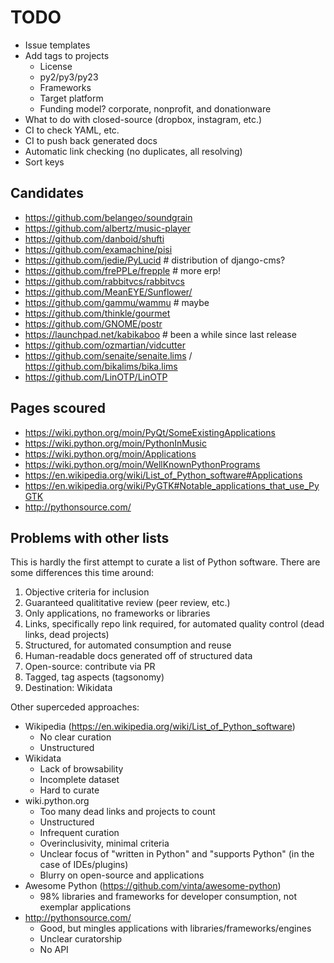 # TODO

* Issue templates
* Add tags to projects
  * License
  * py2/py3/py23
  * Frameworks
  * Target platform
  * Funding model? corporate, nonprofit, and donationware
* What to do with closed-source (dropbox, instagram, etc.)
* CI to check YAML, etc.
* CI to push back generated docs
* Automatic link checking (no duplicates, all resolving)
* Sort keys

## Candidates

* https://github.com/belangeo/soundgrain
* https://github.com/albertz/music-player
* https://github.com/danboid/shufti
* https://github.com/examachine/pisi
* https://github.com/jedie/PyLucid  # distribution of django-cms?
* https://github.com/frePPLe/frepple  # more erp!
* https://github.com/rabbitvcs/rabbitvcs
* https://github.com/MeanEYE/Sunflower/
* https://github.com/gammu/wammu  # maybe
* https://github.com/thinkle/gourmet
* https://github.com/GNOME/postr
* https://launchpad.net/kabikaboo  # been a while since last release
* https://github.com/ozmartian/vidcutter
* https://github.com/senaite/senaite.lims / https://github.com/bikalims/bika.lims
* https://github.com/LinOTP/LinOTP

## Pages scoured

* https://wiki.python.org/moin/PyQt/SomeExistingApplications
* https://wiki.python.org/moin/PythonInMusic
* https://wiki.python.org/moin/Applications
* https://wiki.python.org/moin/WellKnownPythonPrograms
* https://en.wikipedia.org/wiki/List_of_Python_software#Applications
* https://en.wikipedia.org/wiki/PyGTK#Notable_applications_that_use_PyGTK
* http://pythonsource.com/

## Problems with other lists

This is hardly the first attempt to curate a list of Python
software. There are some differences this time around:

1. Objective criteria for inclusion
2. Guaranteed qualititative review (peer review, etc.)
3. Only applications, no frameworks or libraries
4. Links, specifically repo link required, for automated quality control (dead links, dead projects)
5. Structured, for automated consumption and reuse
6. Human-readable docs generated off of structured data
7. Open-source: contribute via PR
8. Tagged, tag aspects (tagsonomy)
9. Destination: Wikidata

Other superceded approaches:

* Wikipedia (https://en.wikipedia.org/wiki/List_of_Python_software)
   * No clear curation
   * Unstructured
* Wikidata
   * Lack of browsability
   * Incomplete dataset
   * Hard to curate
* wiki.python.org
   * Too many dead links and projects to count
   * Unstructured
   * Infrequent curation
   * Overinclusivity, minimal criteria
   * Unclear focus of "written in Python" and "supports Python" (in the case of IDEs/plugins)
   * Blurry on open-source and applications
* Awesome Python (https://github.com/vinta/awesome-python)
   * 98% libraries and frameworks for developer consumption, not exemplar applications
* http://pythonsource.com/
   * Good, but mingles applications with libraries/frameworks/engines
   * Unclear curatorship
   * No API
